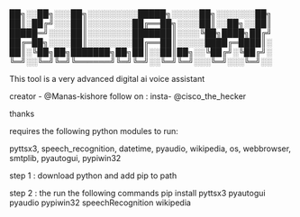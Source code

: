 # 
██╗░░██╗░░░██╗░░░░░░░░░█████╗░░░░░██╗░░░░░░░██╗
██║░██╔╝░░░██║░░░░░░░░██╔══██╗░░░░██║░░██╗░░██║
█████═╝░░░░██║░░░░░░░░███████║░░░░╚██╗████╗██╔╝
██╔═██╗░░░░██║░░░░░░░░██╔══██║░░░░░████╔═████║░
██║░╚██╗██╗███████╗██╗██║░░██║██╗░░╚██╔╝░╚██╔╝░
╚═╝░░╚═╝╚═╝╚══════╝╚═╝╚═╝░░╚═╝╚═╝░░░╚═╝░░░╚═╝░░

This tool is a very advanced digital ai voice assistant


creator - @Manas-kishore
follow on :
insta- @cisco_the_hecker

thanks


requires the following python modules to run:

pyttsx3, speech_recognition, datetime, pyaudio, wikipedia, os, webbrowser, smtplib, pyautogui, pypiwin32


step 1 : download python and add pip to path


step 2 : the run the following commands
pip install pyttsx3 pyautogui pyaudio pypiwin32 speechRecognition wikipedia

